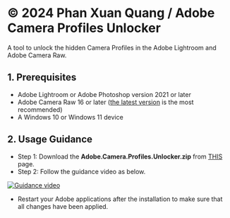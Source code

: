 # © 2024 Phan Xuan Quang / Adobe Camera Profiles Unlocker
A tool to unlock the hidden Camera Profiles in the Adobe Lightroom and Adobe Camera Raw.
## 1. Prerequisites
- Adobe Lightroom or Adobe Photoshop version 2021 or later
- Adobe Camera Raw 16 or later ([the latest version](https://helpx.adobe.com/vn_vi/camera-raw/kb/camera-raw-plug-in-installer.html) is the most recommended)
- A Windows 10 or Windows 11 device
## 2. Usage Guidance
- Step 1: Download the **Adobe.Camera.Profiles.Unlocker.zip** from [THIS](https://github.com/phanxuanquang/Adobe-Camera-Profiles-Unlocker/releases/latest) page.
- Step 2: Follow the guidance video as below.

[![Guidance video](https://i.imgur.com/l7p86X3.jpeg)](https://vt.tiktok.com/ZSY2vmhyH)
- Restart your Adobe applications after the installation to make sure that all changes have been applied.
